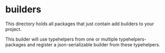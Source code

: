 # builders

This directory holds all packages that just contain add builders to your project.

This builder will use typehelpers from one or multiple typehelpers-packages and register
a json-serializable builder from these typehelpers.

